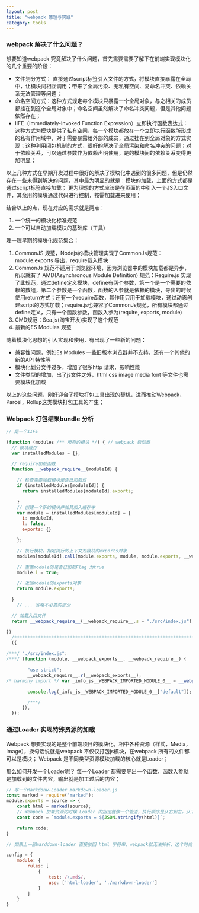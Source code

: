 ```yaml
---
layout: post
title: "webpack 原理与实践"
category: tools
---
```


### webpack 解决了什么问题？

想要知道webpack 究竟解决了什么问题，首先需要需要了解下在前端实现模块化的几个重要的阶段：
- 文件划分方式： 直接通过script标签引入文件的方式，将模块直接暴露在全局中，让模块间相互调用；带来了全局污染、无私有空间、易命名冲突、依赖关系无法管理等问题；
- 命名空间方式：这种方式规定每个模块只暴露一个全局对象，与之相关的成员都挂在到这个全局对象中；命名空间虽然解决了命名冲突问题，但是其他问题依然存在；
- IIFE（Immediately-Invoked Function Expression）立即执行函数表达式：这种方式为模块提供了私有空间，每一个模块都放在一个立即执行函数所形成的私有作用域中，对于需要暴露给外部的成员，通过挂在到全局对象的方式实现；这种利用闭包机制的方式，很好的解决了全局污染和命名冲突的问题；对于依赖关系，可以通过参数作为依赖声明使用，是的模块间的依赖关系变得更加明显；

以上几种方式在早期开发过程中很好的解决了模块化中遇到的很多问题，但是仍然存在一些未得到解决的问题，其中最为明显的就是：模块的加载，上面的方式都是通过script标签直接加载；
更为理想的方式应该是在页面的中引入一个JS入口文件，其余用的模块通过代码进行控制，按需加载进来使用；

结合以上的点，现在对应的需求就是两点：
1. 一个统一的模块化标准规范
2. 一个可以自动加载模块的基础库（工具）

理一理早期的模块化规范集合：
1. CommonJS 规范，Nodejs的模块管理实现了CommonJs规范：module.exports 导出，require载入模块
2. CommonJs 规范不适用于浏览器环境，因为浏览器中的模块加载都是异步，所以就有了 AMD(Asynchronous Module Definition) 规范：Require.js 实现了此规范，通过define定义模块，define有两个参数，第一个是一个需要的依赖的数组，第二个参数是一个函数，函数的入参就是依赖的模块，导出的时候使用return方式；还有一个require函数，其作用只用于加载模块，通过动态创建script的方式加载；require.js也兼容了CommonJs规范，所有模块都通过 define定义，只有一个函数参数，函数入参为(require, exports, module)
3. CMD规范：Sea.js(淘宝开发)实现了这个规范
4. 最新的ES Modules 规范

随着模块化思想的引入实现和使用，有出现了一些新的问题：
- 兼容性问题，例如Es Modules 一些旧版本浏览器并不支持，还有一个其他的新的API 特性等
- 模块化划分文件过多，增加了很多http 请求，影响性能
- 文件类型的增加，出了js文件之外，html css image media font 等文件也需要模块化加载

以上的这些问题，刚好迎合了模块打包工具出现的契机，进而推动Webpack，Parcel，Rollup这类模块打包工具的产生；


### Webpack 打包结果bundle 分析

```javascript
// 是一个IIFE 

(function (modules /** 所有的模块 */) { // webpack 启动器
  // 模块缓存
  var installedModules = {};

  // require加载函数
  function __webpack_require__(moduleId) {

    // 检查需要加载模块是否已加载过
    if (installedModules[moduleId]) {
      return installedModules[moduleId].exports;

    }
    // 创建一个新的模块并加其加入缓存中
    var module = installedModules[moduleId] = {
      i: moduleId,
      l: false,
      exports: {}

    };

    // 执行模块，指定执行的上下文为模块的exports对象
    modules[moduleId].call(module.exports, module, module.exports, __webpack_require__);

    // 重置module的是否已加载Flag 为true
    module.l = true;

    // 返回module的exports对象
    return module.exports;

  }
    // ... 省略不必要的部分

  // 加载入口文件
  return __webpack_require__(__webpack_require__.s = "./src/index.js");

})
  /************************************************************************/
  ({

/***/ "./src/index.js":
/***/ (function (module, __webpack_exports__, __webpack_require__) {

        "use strict";
        __webpack_require__.r(__webpack_exports__);
/* harmony import */ var _info_js__WEBPACK_IMPORTED_MODULE_0__ = __webpack_require__(/*! ./info.js */ "./src/info.js");

        console.log(_info_js__WEBPACK_IMPORTED_MODULE_0__["default"]);

        /***/
      }),
  });
```

### 通过Loader 实现特殊资源的加载
Webpack 想要实现的是整个前端项目的模块化，相中各种资源（样式，Media，Image），换句话说就是webpack 不仅仅打包js模块，在webpack 所有的文件都可以是模块；
Webpack 是不同类型资源模块加载的核心就是Loader；

那么如何开发一个Loader呢？ 每一个Loader 都需要导出一个函数，函数入参就是加载到的文件内容，输出就是加工过后的内容；

```javascript
// 写一个Markdonw-Loader markdown-loader.js
const marked = require('marked');
module.exports = source => {
    const html = marked(source);
    // Webpack 加载资源的时候 Loader 的指定就像一个管道，执行顺序是从右到左，从下到上，webpack 规定 最后一个Loader的返回一定是一段可执行的js代码
    const code = `module.exports = ${JSON.stringify(html)}`;

    return code;
}

// 如果上一部marddown-loader 直接放回 html 字符串，webpack就无法解析，这个时候可以借助其他loader进行处理，比如使用 html-loader

config = {
    module: {
        rules: [
            {
                test: /\.md$/,
                use: ['html-loader', './markdown-loader']
            }
        ]
    }
}
```